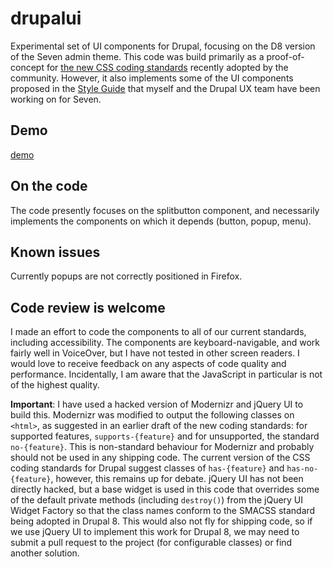 # drupalui

Experimental set of UI components for Drupal, focusing on the D8 version of the Seven admin theme. This code was build primarily as a proof-of-concept for [the new CSS coding standards](http://drupal.org/node/1886770) recently adopted by the community. However, it also implements some of the UI components proposed in the [Style Guide](http://groups.drupal.org/node/283223) that myself and the Drupal UX team have been working on for Seven.

## Demo
[demo](http://ryanfrederick.com/sandbox/d8/seven/)

## On the code

The code presently focuses on the splitbutton component, and necessarily implements the components on which it depends (button, popup, menu).

## Known issues

Currently popups are not correctly positioned in Firefox.

## Code review is welcome

I made an effort to code the components to all of our current standards, including accessibility. The components are keyboard-navigable, and work fairly well in VoiceOver, but I have not tested in other screen readers. I would love to receive feedback on any aspects of code quality and performance. Incidentally, I am aware that the JavaScript in particular is not of the highest quality.

**Important**: I have used a hacked version of Modernizr and jQuery UI to build this. Modernizr was modified to output the following classes on `<html>`, as suggested in an earlier draft of the new coding standards: for supported features, `supports-{feature}` and for unsupported, the standard `no-{feature}`. This is non-standard behaviour for Modernizr and probably should not be used in any shipping code. The current version of the CSS coding standards for Drupal suggest classes of `has-{feature}` and `has-no-{feature}`, however, this remains up for debate. jQuery UI has not been directly hacked, but a base widget is used in this code that overrides some of the default private methods (including `destroy()`) from the jQuery UI Widget Factory so that the class names conform to the SMACSS standard being adopted in Drupal 8. This would also not fly for shipping code, so if we use jQuery UI to implement this work for Drupal 8, we may need to submit a pull request to the project (for configurable classes) or find another solution.
